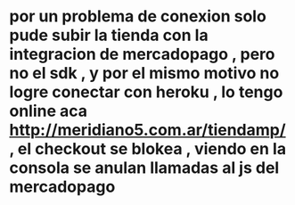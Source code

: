 # por un problema de conexion solo pude subir la tienda con la integracion de mercadopago , pero no el sdk , y por el mismo motivo no logre conectar con heroku , lo tengo online aca http://meridiano5.com.ar/tiendamp/ , el checkout se blokea , viendo en la consola se anulan llamadas al js del mercadopago 
